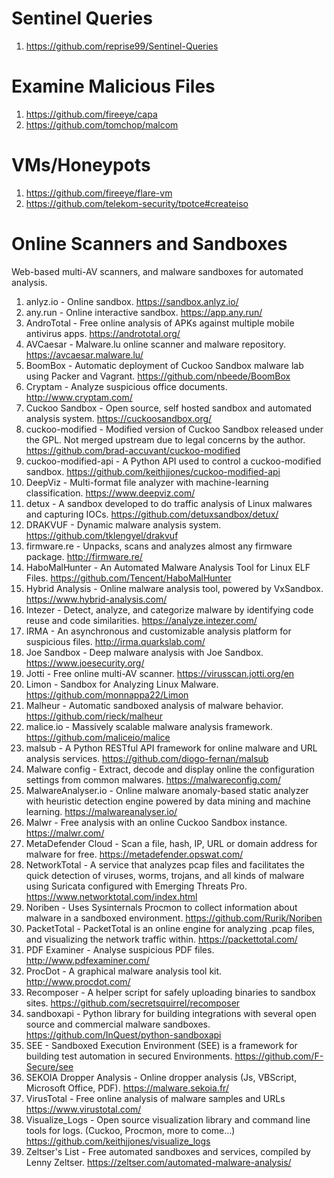 # Sentinel Queries
1. https://github.com/reprise99/Sentinel-Queries

# Examine Malicious Files
1. https://github.com/fireeye/capa
2. https://github.com/tomchop/malcom

# VMs/Honeypots
1. https://github.com/fireeye/flare-vm
2. https://github.com/telekom-security/tpotce#createiso

# Online Scanners and Sandboxes
Web-based multi-AV scanners, and malware sandboxes for automated analysis.
1. anlyz.io - Online sandbox. https://sandbox.anlyz.io/ 
2. any.run - Online interactive sandbox. https://app.any.run/ 
3. AndroTotal - Free online analysis of APKs against multiple mobile antivirus apps. https://andrototal.org/ 
4. AVCaesar - Malware.lu online scanner and malware repository. https://avcaesar.malware.lu/ 
5. BoomBox - Automatic deployment of Cuckoo Sandbox malware lab using Packer and Vagrant. https://github.com/nbeede/BoomBox 
6. Cryptam - Analyze suspicious office documents. http://www.cryptam.com/ 
7. Cuckoo Sandbox - Open source, self hosted sandbox and automated analysis system. https://cuckoosandbox.org/ 
8. cuckoo-modified - Modified version of Cuckoo Sandbox released under the GPL. Not merged upstream due to legal concerns by the author. https://github.com/brad-accuvant/cuckoo-modified 
9. cuckoo-modified-api - A Python API used to control a cuckoo-modified sandbox. https://github.com/keithjjones/cuckoo-modified-api 
10. DeepViz - Multi-format file analyzer with machine-learning classification. https://www.deepviz.com/ 
11. detux - A sandbox developed to do traffic analysis of Linux malwares and capturing IOCs. https://github.com/detuxsandbox/detux/ 
12. DRAKVUF - Dynamic malware analysis system. https://github.com/tklengyel/drakvuf 
13. firmware.re - Unpacks, scans and analyzes almost any firmware package. http://firmware.re/ 
14. HaboMalHunter - An Automated Malware Analysis Tool for Linux ELF Files. https://github.com/Tencent/HaboMalHunter 
15. Hybrid Analysis - Online malware analysis tool, powered by VxSandbox. https://www.hybrid-analysis.com/ 
16. Intezer - Detect, analyze, and categorize malware by identifying code reuse and code similarities. https://analyze.intezer.com/ 
17. IRMA - An asynchronous and customizable analysis platform for suspicious files. http://irma.quarkslab.com/ 
18. Joe Sandbox - Deep malware analysis with Joe Sandbox. https://www.joesecurity.org/ 
19. Jotti - Free online multi-AV scanner. https://virusscan.jotti.org/en 
20. Limon - Sandbox for Analyzing Linux Malware. https://github.com/monnappa22/Limon 
21. Malheur - Automatic sandboxed analysis of malware behavior. https://github.com/rieck/malheur 
22. malice.io - Massively scalable malware analysis framework. https://github.com/maliceio/malice 
23. malsub - A Python RESTful API framework for online malware and URL analysis services. https://github.com/diogo-fernan/malsub 
24. Malware config - Extract, decode and display online the configuration settings from common malwares. https://malwareconfig.com/ 
25. MalwareAnalyser.io - Online malware anomaly-based static analyzer with heuristic detection engine powered by data mining and machine learning. https://malwareanalyser.io/
26. Malwr - Free analysis with an online Cuckoo Sandbox instance. https://malwr.com/ 
27. MetaDefender Cloud - Scan a file, hash, IP, URL or domain address for malware for free. https://metadefender.opswat.com/ 
28. NetworkTotal - A service that analyzes pcap files and facilitates the quick detection of viruses, worms, trojans, and all kinds of malware using Suricata configured with Emerging Threats Pro. https://www.networktotal.com/index.html 
29. Noriben - Uses Sysinternals Procmon to collect information about malware in a sandboxed environment. https://github.com/Rurik/Noriben 
30. PacketTotal - PacketTotal is an online engine for analyzing .pcap files, and visualizing the network traffic within. https://packettotal.com/ 
31. PDF Examiner - Analyse suspicious PDF files. http://www.pdfexaminer.com/ 
32. ProcDot - A graphical malware analysis tool kit. http://www.procdot.com/ 
33. Recomposer - A helper script for safely uploading binaries to sandbox sites. https://github.com/secretsquirrel/recomposer 
34. sandboxapi - Python library for building integrations with several open source and commercial malware sandboxes. https://github.com/InQuest/python-sandboxapi 
35. SEE - Sandboxed Execution Environment (SEE) is a framework for building test automation in secured Environments. https://github.com/F-Secure/see 
36. SEKOIA Dropper Analysis - Online dropper analysis (Js, VBScript, Microsoft Office, PDF). https://malware.sekoia.fr/ 
37. VirusTotal - Free online analysis of malware samples and URLs https://www.virustotal.com/ 
38. Visualize_Logs - Open source visualization library and command line tools for logs. (Cuckoo, Procmon, more to come...) https://github.com/keithjjones/visualize_logs 
39. Zeltser's List - Free automated sandboxes and services, compiled by Lenny Zeltser. https://zeltser.com/automated-malware-analysis/













